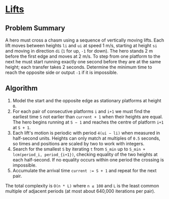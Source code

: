 # [Lifts](https://www.spoj.com/problems/LIFTS)

## Problem Summary
A hero must cross a chasm using a sequence of vertically moving lifts.  Each lift moves
between heights `li` and `ui` at speed 1 m/s, starting at height `si` and moving in
direction `di` (`1` for up, `-1` for down).  The hero stands 2 m before the first edge and
moves at 2 m/s.  To step from one platform to the next he must start running exactly one
second before they are at the same height; each transfer takes 2 seconds.  Determine the
minimum time to reach the opposite side or output `-1` if it is impossible.

## Algorithm
1. Model the start and the opposite edge as stationary platforms at height `0`.
2. For each pair of consecutive platforms `i` and `i+1` we must find the earliest time `S`
   not earlier than `current + 1` when their heights are equal.  The hero begins running at
   `S − 1` and reaches the centre of platform `i+1` at `S + 1`.
3. Each lift's motion is periodic with period `4(ui − li)` when measured in half-second
   units.  Heights can only match at multiples of `0.5` seconds, so times and positions are
   scaled by two to work with integers.
4. Search for the smallest `S` by iterating `t` from `S_min` up to `S_min + lcm(period_i,
   period_{i+1})`, checking equality of the two heights at each half-second.
   If no equality occurs within one period the crossing is impossible.
5. Accumulate the arrival time `current := S + 1` and repeat for the next pair.

The total complexity is `O(n * L)` where `n ≤ 100` and `L` is the least common multiple of
adjacent periods (at most about 640,000 iterations per pair).
